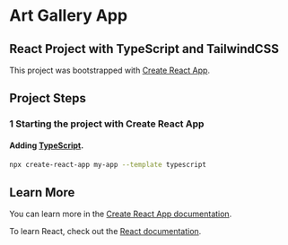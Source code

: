 # Art Gallery App

## React Project with TypeScript and TailwindCSS

This project was bootstrapped with [Create React App](https://github.com/facebook/create-react-app).

## Project Steps

### 1 Starting the project with Create React App

#### Adding [TypeScript](https://create-react-app.dev/docs/adding-typescript).

```bash
npx create-react-app my-app --template typescript
```

## Learn More

You can learn more in the [Create React App documentation](https://facebook.github.io/create-react-app/docs/getting-started).

To learn React, check out the [React documentation](https://reactjs.org/).
